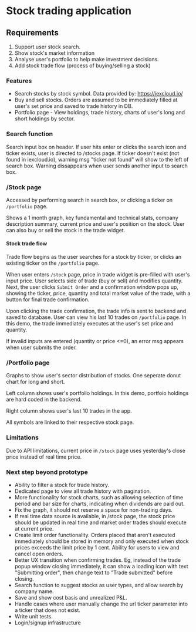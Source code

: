 # Stock trading application

## Requirements
1) Support user stock search. 
2) Show stock's market information
3) Analyse user's portfolio to help make investment decisions.
4) Add stock trade flow (process of buying/selling a stock)

### Features
- Search stocks by stock symbol. Data provided by: https://iexcloud.io/
- Buy and sell stocks. Orders are assumed to be immediately filled at user's set price and saved to trade history in DB.
- Portfolio page - View holdings, trade history, charts of user's long and short holdings by sector.

### Search function
Search input box on header. If user hits enter or clicks the search icon and ticker exists, user is directed to /stocks page. If ticker doesn't exist (not found in iexcloud.io), warning msg "ticker not found" will show to the left of search box. Warning dissappears when user sends another input to search box.

### /Stock page
Accessed by performing search in search box, or clicking a ticker on `/portfolio` page.

Shows a 1 month graph, key fundamental and technical stats, company description summary, current price and user's position on the stock. User can also buy or sell the stock in the trade widget.

#### Stock trade flow
Trade flow begins as the user searches for a stock by ticker, or clicks an existing ticker on the ```/portfolio``` page. 

When user enters ```/stock``` page, price in trade widget is pre-filled with user's input price. User selects side of trade (buy or sell) and modifies quantity. Next, the user clicks ```Submit Order``` and a confirmation window pops up, showing the ticker, price, quantity and total market value of the trade, with a button for final trade confirmation.

Upon clicking the trade confirmation, the trade info is sent to backend and saved to database. User can view his last 10 trades on ```/portfolio``` page. In this demo, the trade immediately executes at the user's set price and quantity.

If invalid inputs are entered (quantity or price <=0), an error msg appears when user submits the order.

### /Portfolio page
Graphs to show user's sector distribution of stocks. One seperate donut chart for long and short.

Left column shows user's portfolio holdings. In this demo, portfoio holdings are hard coded in the backend.

Right column shows user's last 10 trades in the app.

All symbols are linked to their respective stock page.


### Limitations
Due to API limitations, current price in ```/stock``` page uses yesterday's close price instead of real time price.

### Next step beyond prototype
- Ability to filter a stock for trade history.
- Dedicated page to view all trade history with pagination.
- More functionality for stock charts, such as allowing selection of time period and bar size for charts, indicating when dividends are paid out.
- Fix the graph, it should not reserve a space for non-trading days.
- If real time data source is available, in /stock page, the stock price should be updated in real time and market order trades should execute at current price.
- Create limit order functionality. Orders placed that aren't executed immediately should be stored in memory and only executed when stock prices exceeds the limit price by 1 cent. Ability for users to view and cancel open orders.
- Better UX transition when confirming trades. Eg, instead of the trade popup window closing immediately, it can show a loading icon with text "Submitting order", then change text to "Trade submitted" before closing.
- Search function to suggest stocks as user types, and allow search by company name.
- Save and show cost basis and unrealized P&L.
- Handle cases where user manually change the url ticker parameter into a ticker that does not exist.
- Write unit tests.
- Login/signup infrastructure

